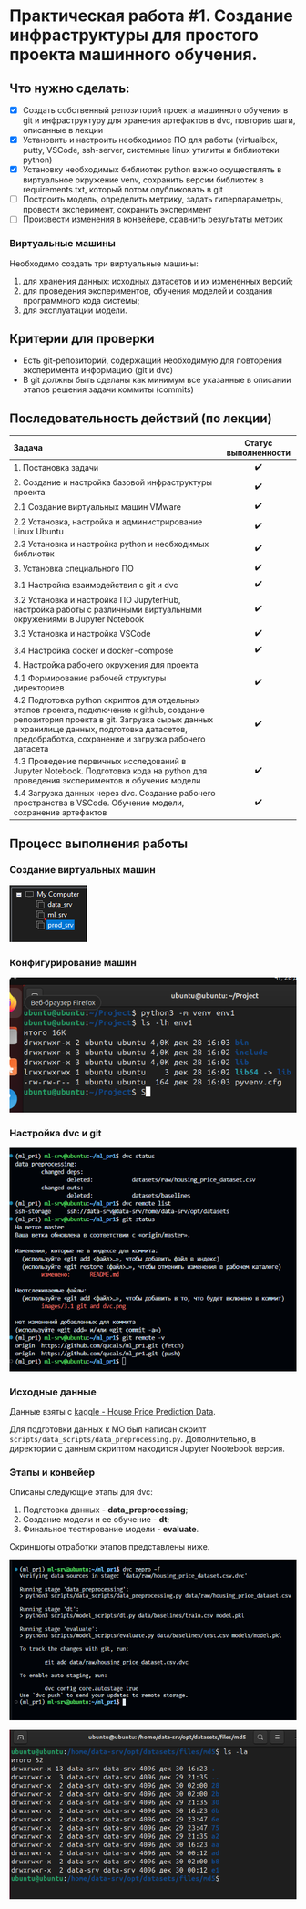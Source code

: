 # Практическая работа #1. Создание инфраструктуры для простого проекта машинного обучения.

## Что нужно сделать:

- [x] Создать собственный репозиторий проекта машинного обучения в git и инфраструктуру для хранения артефактов в dvc, повторив шаги, описанные в лекции
- [x] Установить и настроить необходимое ПО для работы (virtualbox, putty, VSCode, ssh-server, системные linux утилиты и библиотеки python)
- [x] Установку необходимых библиотек python важно осуществлять в виртуальное окружение venv, сохранить версии библиотек в requirements.txt, который потом опубликовать в git
- [ ] Построить модель, определить метрику, задать гиперпараметры, провести эксперимент, сохранить эксперимент
- [ ] Произвести изменения в конвейере, сравнить результаты метрик

### Виртуальные машины

Необходимо создать три виртуальные машины:
1. для хранения данных: исходных датасетов и их измененных версий;
2. для проведения экспериментов, обучения моделей и создания программного кода системы;
3. для эксплуатации модели.

## Критерии для проверки

* Есть git-репозиторий, содержащий необходимую для повторения эксперимента информацию (git и dvc)
* В git должны быть сделаны как минимум все указанные в описании этапов решения задачи коммиты (commits)

## Последовательность действий (по лекции)

| Задача | Статус выполненности |
| :--- | :---: |
| 1. Постановка задачи | :heavy_check_mark: |
| 2. Создание и настройка базовой инфраструктуры проекта | :heavy_check_mark: |
| 2.1 Создание виртуальных машин VMware | :heavy_check_mark: |
| 2.2 Установка, настройка и администрирование Linux Ubuntu | :heavy_check_mark: |
| 2.3 Установка и настройка python и необходимых библиотек | :heavy_check_mark: |
| 3. Установка специального ПО | :heavy_check_mark: |
| 3.1 Настройка взаимодействия с git и dvc | :heavy_check_mark: |
| 3.2 Установка и настройка ПО JupyterHub, настройка работы с различными виртуальными окружениями в Jupyter Notebook | :heavy_check_mark: |
| 3.3 Установка и настройка VSCode | :heavy_check_mark: |
| 3.4 Настройка docker и docker-compose | :heavy_check_mark: |
| 4. Настройка рабочего окружения для проекта | |
| 4.1 Формирование рабочей структуры директориев | :heavy_check_mark: |
| 4.2 Подготовка python скриптов для отдельных этапов проекта, подключение к github, создание репозитория проекта в git. Загрузка сырых данных в хранилище данных, подготовка датасетов, предобработка, сохранение и загрузка рабочего датасета | :heavy_check_mark: |
| 4.3 Проведение первичных исследований в Jupyter Notebook. Подготовка кода на python для проведения экспериментов и обучения модели | :heavy_check_mark: |
| 4.4 Загрузка данных через dvc. Создание рабочего пространства в VSCode. Обучение модели, сохранение артефактов | :heavy_check_mark: |

## Процесс выполнения работы

### Создание виртуальных машин

![2.1](images/2.1%20VMs%20are%20created.png)

### Конфигурирование машин

![2.2](images/2.2%20VMs%20are%20configured.png)

### Настройка dvc и git

![3.1](images/3.1%20git%20and%20dvc.png)

### Исходные данные

Данные взяты с [kaggle - House Price Prediction Data](https://www.kaggle.com/datasets/muhammadbinimran/housing-price-prediction-data/code).

Для подготовки данных к МО был написан скрипт ```scripts/data_scripts/data_preprocessing.py```. Дополнительно, в директории с данным скриптом находится Jupyter Nootebook версия.

### Этапы и конвейер

Описаны следующие этапы для dvc:
1. Подготовка данных - **data_preprocessing**;
2. Создание модели и ее обучение - **dt**;
3. Финальное тестирование модели - **evaluate**.

Скриншоты отработки этапов представлены ниже.

![Dvc repro](images/Dvc%20repro.png)

![Data-srv md5](images/Data-srv%20md5.png)